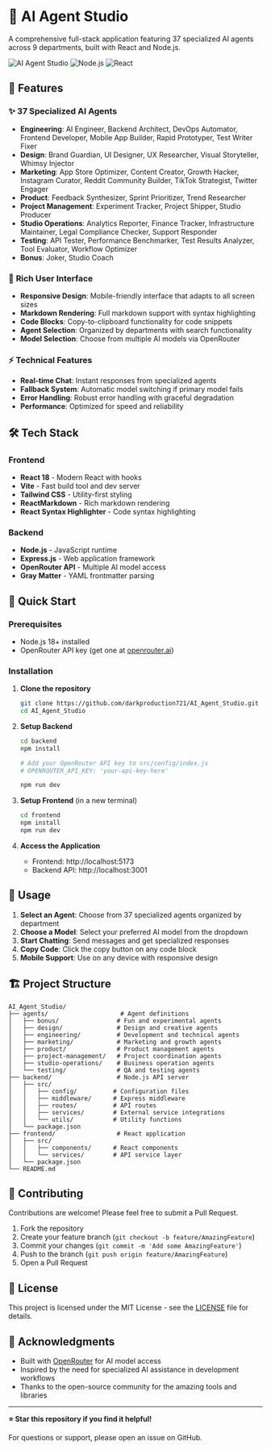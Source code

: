 # 🤖 AI Agent Studio

A comprehensive full-stack application featuring 37 specialized AI agents across 9 departments, built with React and Node.js.

![AI Agent Studio](https://img.shields.io/badge/AI-Agent%20Studio-blue?style=for-the-badge&logo=react)
![Node.js](https://img.shields.io/badge/Node.js-339933?style=for-the-badge&logo=node.js&logoColor=white)
![React](https://img.shields.io/badge/React-61DAFB?style=for-the-badge&logo=react&logoColor=black)

## 🚀 Features

### ✨ **37 Specialized AI Agents**
- **Engineering**: AI Engineer, Backend Architect, DevOps Automator, Frontend Developer, Mobile App Builder, Rapid Prototyper, Test Writer Fixer
- **Design**: Brand Guardian, UI Designer, UX Researcher, Visual Storyteller, Whimsy Injector  
- **Marketing**: App Store Optimizer, Content Creator, Growth Hacker, Instagram Curator, Reddit Community Builder, TikTok Strategist, Twitter Engager
- **Product**: Feedback Synthesizer, Sprint Prioritizer, Trend Researcher
- **Project Management**: Experiment Tracker, Project Shipper, Studio Producer
- **Studio Operations**: Analytics Reporter, Finance Tracker, Infrastructure Maintainer, Legal Compliance Checker, Support Responder
- **Testing**: API Tester, Performance Benchmarker, Test Results Analyzer, Tool Evaluator, Workflow Optimizer
- **Bonus**: Joker, Studio Coach

### 🎨 **Rich User Interface**
- **Responsive Design**: Mobile-friendly interface that adapts to all screen sizes
- **Markdown Rendering**: Full markdown support with syntax highlighting
- **Code Blocks**: Copy-to-clipboard functionality for code snippets
- **Agent Selection**: Organized by departments with search functionality
- **Model Selection**: Choose from multiple AI models via OpenRouter

### ⚡ **Technical Features**
- **Real-time Chat**: Instant responses from specialized agents
- **Fallback System**: Automatic model switching if primary model fails
- **Error Handling**: Robust error handling with graceful degradation
- **Performance**: Optimized for speed and reliability

## 🛠️ Tech Stack

### **Frontend**
- **React 18** - Modern React with hooks
- **Vite** - Fast build tool and dev server
- **Tailwind CSS** - Utility-first styling
- **ReactMarkdown** - Rich markdown rendering
- **React Syntax Highlighter** - Code syntax highlighting

### **Backend**
- **Node.js** - JavaScript runtime
- **Express.js** - Web application framework
- **OpenRouter API** - Multiple AI model access
- **Gray Matter** - YAML frontmatter parsing

## 🚦 Quick Start

### Prerequisites
- Node.js 18+ installed
- OpenRouter API key (get one at [openrouter.ai](https://openrouter.ai))

### Installation

1. **Clone the repository**
   ```bash
   git clone https://github.com/darkproduction721/AI_Agent_Studio.git
   cd AI_Agent_Studio
   ```

2. **Setup Backend**
   ```bash
   cd backend
   npm install
   
   # Add your OpenRouter API key to src/config/index.js
   # OPENROUTER_API_KEY: 'your-api-key-here'
   
   npm run dev
   ```

3. **Setup Frontend** (in a new terminal)
   ```bash
   cd frontend
   npm install
   npm run dev
   ```

4. **Access the Application**
   - Frontend: http://localhost:5173
   - Backend API: http://localhost:3001

## 📖 Usage

1. **Select an Agent**: Choose from 37 specialized agents organized by department
2. **Choose a Model**: Select your preferred AI model from the dropdown
3. **Start Chatting**: Send messages and get specialized responses
4. **Copy Code**: Click the copy button on any code block
5. **Mobile Support**: Use on any device with responsive design

## 🏗️ Project Structure

```
AI_Agent_Studio/
├── agents/                    # Agent definitions
│   ├── bonus/                # Fun and experimental agents
│   ├── design/               # Design and creative agents
│   ├── engineering/          # Development and technical agents
│   ├── marketing/            # Marketing and growth agents
│   ├── product/              # Product management agents
│   ├── project-management/   # Project coordination agents
│   ├── studio-operations/    # Business operation agents
│   └── testing/              # QA and testing agents
├── backend/                  # Node.js API server
│   ├── src/
│   │   ├── config/          # Configuration files
│   │   ├── middleware/      # Express middleware
│   │   ├── routes/          # API routes
│   │   ├── services/        # External service integrations
│   │   └── utils/           # Utility functions
│   └── package.json
├── frontend/                 # React application
│   ├── src/
│   │   ├── components/      # React components
│   │   └── services/        # API service layer
│   └── package.json
└── README.md
```

## 🤝 Contributing

Contributions are welcome! Please feel free to submit a Pull Request.

1. Fork the repository
2. Create your feature branch (`git checkout -b feature/AmazingFeature`)
3. Commit your changes (`git commit -m 'Add some AmazingFeature'`)
4. Push to the branch (`git push origin feature/AmazingFeature`)
5. Open a Pull Request

## 📄 License

This project is licensed under the MIT License - see the [LICENSE](LICENSE) file for details.

## 🙏 Acknowledgments

- Built with [OpenRouter](https://openrouter.ai) for AI model access
- Inspired by the need for specialized AI assistance in development workflows
- Thanks to the open-source community for the amazing tools and libraries

---

**⭐ Star this repository if you find it helpful!**

For questions or support, please open an issue on GitHub.